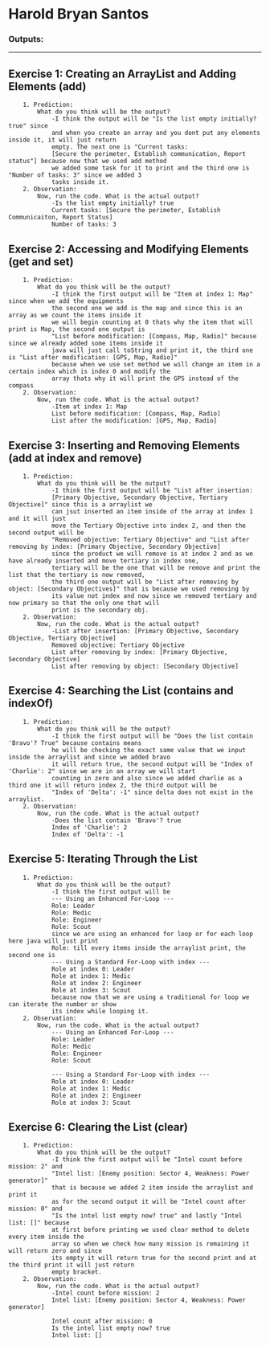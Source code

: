 # Harold Bryan Santos

### Outputs:
***

## Exercise 1: Creating an ArrayList and Adding Elements (add)
        1. Prediction:
            What do you think will be the output?
                -I think the output will be "Is the list empty initially? true" since 
                and when you create an array and you dont put any elements inside it, it will just return
                empty. The next one is "Current tasks: 
                [Secure the perimeter, Establish communication, Report status"] because now that we used add method
                we added some task for it to print and the third one is "Number of tasks: 3" since we added 3 
                tasks inside it.
        2. Observation:
            Now, run the code. What is the actual output?
                -Is the list empty initially? true
                Current tasks: [Secure the perimeter, Establish Communicaiton, Report Status]
                Number of tasks: 3
## Exercise 2: Accessing and Modifying Elements (get and set)
        1. Prediction:
            What do you think will be the output?
                -I think the first output will be "Item at index 1: Map" since when we add the equipments
                the second one we add is the map and since this is an array as we count the items inside it 
                we will begin counting at 0 thats why the item that will print is Map, the second one output is
                "List before modification: [Compass, Map, Radio]" because since we already added some items inside it   
                java will just call toString and print it, the third one is "List after modification: [GPS, Map, Radio]"
                because when we use set method we will change an item in a certain index which is index 0 and modify the
                array thats why it will print the GPS instead of the compass
        2. Observation:
            Now, run the code. What is the actual output?
                -Item at index 1: Map
                List before modification: [Compass, Map, Radio]
                List after the modification: [GPS, Map, Radio]
## Exercise 3: Inserting and Removing Elements (add at index and remove)
        1. Prediction:
            What do you think will be the output?
                -I think the first output will be "List after insertion: 
                [Primary Objective, Secondary Objective, Tertiary Objective]" since this is a arraylist we 
                can jsut inserted an item inside of the array at index 1 and it will just 
                move the Tertiary Objective into index 2, and then the second output will be 
                "Removed objective: Tertiary Objective" and "List after removing by index: [Primary Objective, Secondary Objective]
                since the product we will remove is at index 2 and as we have already inserted and move tertiary in index one, 
                tertiary will be the one that will be remove and print the list that the tertiary is now removed,
                the third one output will be "List after removing by object: [Secondary Objectives]" that is because we used removing by 
                its value not index and now since we removed tertiary and now primary so that the only one that will 
                print is the secondary obj.
        2. Observation:
            Now, run the code. What is the actual output?
                -List after insertion: [Primary Objective, Secondary Objective, Tertiary Objective]
                Removed objective: Tertiary Objective
                List after removing by index: [Primary Objective, Secondary Objective]
                List after removing by object: [Secondary Objective]
## Exercise 4: Searching the List (contains and indexOf)
        1. Prediction:
            What do you think will be the output?
                -I think the first output will be "Does the list contain 'Bravo'? True" because contains means 
                he will be checking the exact same value that we input inside the arraylist and since we added bravo
                it will return true, the second output will be "Index of 'Charlie': 2" since we are in an array we will start
                counting in zero and also since we added charlie as a third one it will return index 2, the third output will be 
                "Index of 'Delta': -1" since delta does not exist in the arraylist.
        2. Observation:
            Now, run the code. What is the actual output?
                -Does the list contain 'Bravo'? true
                Index of 'Charlie': 2
                Index of 'Delta': -1
## Exercise 5: Iterating Through the List
        1. Prediction:
            What do you think will be the output?
                -I think the first output will be
                --- Using an Enhanced For-Loop ---
                Role: Leader
                Role: Medic
                Role: Engineer
                Role: Scout
                since we are using an enhanced for loop or for each loop here java will just print
                Role: till every items inside the arraylist print, the second one is 
                --- Using a Standard For-Loop with index ---
                Role at index 0: Leader
                Role at index 1: Medic
                Role at index 2: Engineer
                Role at index 3: Scout
                because now that we are using a traditional for loop we can iterate the number or show 
                its index while looping it.
        2. Observation:
            Now, run the code. What is the actual output?
                --- Using an Enhanced For-Loop ---
                Role: Leader
                Role: Medic
                Role: Engineer
                Role: Scout

                --- Using a Standard For-Loop with index ---
                Role at index 0: Leader
                Role at index 1: Medic
                Role at index 2: Engineer
                Role at index 3: Scout
## Exercise 6: Clearing the List (clear)
        1. Prediction:
            What do you think will be the output?
                -I think the first output will be "Intel count before mission: 2" and
                "Intel list: [Enemy position: Sector 4, Weakness: Power generator]" 
                that is because we added 2 item inside the arraylist and print it
                as for the second output it will be "Intel count after mission: 0" and 
                "Is the intel list empty now? true" and lastly "Intel list: []" because
                at first before printing we used clear method to delete every item inside the 
                array so when we check how many mission is remaining it will return zero and since 
                its empty it will return true for the second print and at the third print it will just return
                empty bracket.
        2. Observation:
            Now, run the code. What is the actual output?
                -Intel count before mission: 2
                Intel list: [Enemy position: Sector 4, Weakness: Power generator]

                Intel count after mission: 0
                Is the intel list empty now? true
                Intel list: []

